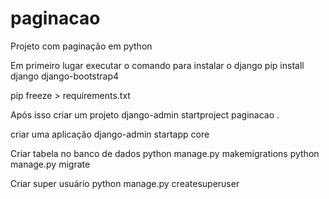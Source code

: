 # paginacao
Projeto com paginação em python



Em primeiro lugar executar o comando para instalar o django
pip install django django-bootstrap4

pip freeze > requirements.txt

Após isso criar um projeto
django-admin startproject paginacao .

criar uma aplicação
django-admin startapp core

Criar tabela no banco de dados
python manage.py makemigrations python manage.py migrate

Criar super usuário
python manage.py createsuperuser


